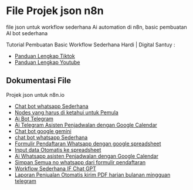 # File Projek json n8n
file json untuk workflow sederhana Ai automation di n8n, basic pembuatan AI bot sederhana

Tutorial Pembuatan Basic Workflow Sederhana Hardi | Digital Santuy :
- [Panduan Lengkap Tiktok](https://tiktok.com/@hardi.digitalsantuy)
- [Panduan Lengkap Youtube](https://www.youtube.com/@hardi.digitalsantuy)


## Dokumentasi File
Projek json untuk n8n.io
- [Chat bot whatsapp Sederhana](./ChatBot%20Whatsapp%20Sederhana.json)
- [Nodes yang harus di ketahui untuk Pemula](./5%20Nodes%20yang%20harus%20di%20Ketahui.json)
- [Ai Bot Telegram](./AI%20Bot%20Telegram.json)
- [Ai Telegram Asisten Penjadwalan dengan Google Calendar](./AI%20Telegram%20Asisten%20Penjadwalan.json)
- [Chat bot google gemini](./Chat%20Bot%20Google%20Gemini.json)
- [chat bot whatsapp Sederhana](./ChatBot%20Whatsapp%20Sederhana.json)
- [Formulir Pendaftaran Whatsapp dengan google spreadsheet](./formulir%20pendaftaran%20whatsapp.json)
- [Input data Otomatis ke spreadsheet](./input%20data%20otomatis%20ke%20sheet.json)
- [Ai Whatsapp asisten Penjadwalan dengan Google Calendar](./whatsapp_aiasisten_penjadwalan.json)
- [Simpan Semua no whatsapp dari formulir pendaftaran](./simpan%20no%20whatsapp%20dari%20formulir%20pendaftaran.json)
- [Workflow Sederhana IF Chat GPT](./workflow_IF_Sederhana_Chat_gpt.json)
- [Laporan Penjualan Otomatis kirim PDF harian bulanan mingguan telegram](./Laporan_Penjualan_Otomatis_Telegram.json)

